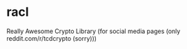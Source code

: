 # racl
Really Awesome Crypto Library (for social media pages (only reddit.com/r/tcdcrypto (sorry)))
